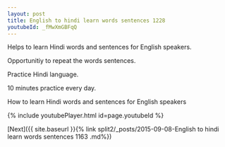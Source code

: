 ```yaml
---
layout: post
title: English to hindi learn words sentences 1228 
youtubeId: _fMwXmGBFqQ
---
```

 
 
Helps to learn Hindi words and sentences for English speakers.

Opportunitiy to repeat the words sentences. 

Practice Hindi language. 
 
10 minutes practice every day. 
 
How to learn Hindi words and sentences for English speakers 
 
{% include youtubePlayer.html id=page.youtubeId %}
 
 
[Next]({{ site.baseurl }}{% link  split2/_posts/2015-09-08-English to hindi learn words sentences 1163 .md%})
 
